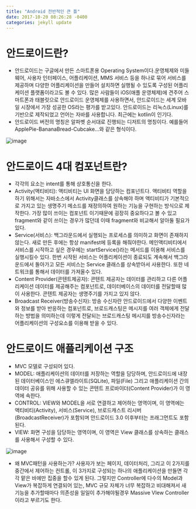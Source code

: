 ```yaml
---
title: "Android 전반적인 큰 틀"
date: 2017-10-20 08:26:28 -0400
categories: jekyll update
---
```

# 안드로이드란?
- 안드로이드는 구글에서 만든 스마트폰용 Operating System이다.운영체제와 미들웨어, 사용자 인터페이스, 어플리케이션, MMS 서비스 등을 하나로 묶어 서비스를 제공하며 다양한 어플리케이션을 만들어 설치하면 실행될 수 있도록 구성된 어플리케이션 플랫폼이라고도 볼 수 있다. 많은 사람들이 iOS(애플 운영체제)에 견주어 스마트폰과 태블릿으로 안드로이드 운영체제를 사용하면서, 안드로이드는 세계 모바일 시장에서 가장 성공한 OS라는 평가를 받고있다. 안드로이드는 리눅스(Linux)를 기반으로 제작되었고 언어는 자바를 사용합니다. 최근에는 kotlin이 인기다.
- 안드로이드 버전의 명칭은 알파벳 순서대로 진행되는 디저트의 명칭이다. 예를들어 ApplePie-BananaBread-Cubcake...와 같은 형식이다.

![image](https://user-images.githubusercontent.com/68431716/118111574-db86df80-b41e-11eb-93df-869819311dd9.png)

# 안드로이드 4대 컴포넌트란?
- 각각의 요소는 intent를 통해 상호통신을 한다.
- Activity(액티비티): 액티비티는 UI 화면을 담당하는 컴포넌트다. 액티비티 역할을 하기 위해서는 자바소스에서 Activity클래스를 상속해야 하며 액티비티가 기본적으로 가지고 있는 생명주기 메소드를 재정의하여 원하는 기능을 구현하는 방식으로 제작한다. 가장 많이 쓰이는 컴포넌트 이기때문에 굉장히 중요하다고 볼 수 있고 fragment와 같이 쓰이는 경우가 많던데 이때 fragment와 비교해서 알아둘 필요가 있다.
- Service(서비스): 백그라운드에서 실행되는 프로세스를 의미하고 화면이 존재하지 않는다. 새로 만든 후에는 항상 manifest에 등록을 해줘야한다. 메인액티비티에서 서비스를 시작하고 싶은 경우에는 startService()라는 메서드를 이용해 서비스를 실행시킬수 있다. 한번 시작된 서비스는 어플리케이션이 종료되도 계속해서 백그라운드에서 돌아가고 모든 서비스는 Service 클래스를 상속받아서 사용한다. 또한 네트워크를 통해서 데이터를 가져올수 있다.
- Content Provider(콘텐트제공자): 콘텐트 제공자는 데이터를 관리하고 다른 어플리케이션 데이터를 제공해주는 컴포넌트로, 데이터베이스의 데이터를 전달할때 많이 사용한다. 콘텐트 제공자는 생명주기를 가지고 있지 않다.
- Broadcast Receiver(방송수신자): 방송 수신자란 안드로이드에서 다양한 이벤트와 정보를 받아 반응하는 컴포넌트로, 브로드캐스팅은 메시지를 여러 객체에게 전달하는 방법을 의미하는데 이렇게 전달되는 브로드캐스팅 메시지를 방송수신자라는 어플리케이션의 구성요소를 이용해 받을 수 있다.

# 안드로이드 애플리케이션 구조
- MVC 모델로 구성되어 있다.
- MODEL: 애플리케이션의 데이터를 저장하는 역할을 담당하며, 안드로이드에 내장된 데이터베이스인 에스큐엘라이트(SQLite), 파일(File) 그리고 애플리케이션 간의 데이터 공유를 위해 사용할 수 있는 콘텐트 프로바이더(Content Provider)가 이 영역에 속한다.
- CONTROL: VIEW와 MODEL을 서로 연결하고 제어하는 영역이며, 이 영역에는 액티비티(Activity), 서비스(Service), 브로드캐스트 리시버(BroadcastReceiver)가 포함되며 안드로이드 3.0 이후부터는 프래그먼트도 포함된다.
- VIEW: 화면 구성을 담당하는 영역이며, 이 영역은 View 클래스를 상속하는 클래스를 사용해서 구성할 수 있다.

![image](https://user-images.githubusercontent.com/68431716/118114662-dc217500-b422-11eb-9b23-c2f410be2d7e.png)
- 왜 MVC패턴을 사용하는가? 사용자가 보는 페이지, 데이터처리, 그리고 이 2가지를 중간에서 제어하는 컨트롤, 이 3가지로 구성되는 하나의 애플리케이션을 만들면 각각 맡은 바에만 집중을 할수 있게 된다. 그렇지만 Controller에 다수의 Model과 View가 복잡하게 연결되어 있는, MVC 규모 자체가 너무 복잡하고 비대해져서 새 기능을 추가할때마다 의존성을 일일이 추가해야될경우 Massive VIew Controller이라고 부르기도 한다.




[jekyll-docs]: https://jekyllrb.com/docs/home
[jekyll-gh]:   https://github.com/jekyll/jekyll
[jekyll-talk]: https://talk.jekyllrb.com/
